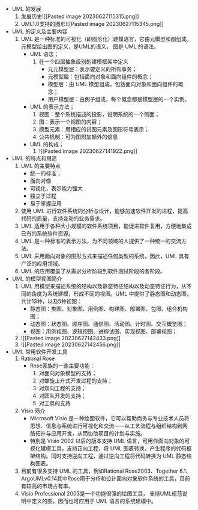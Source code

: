 - UML 的发展
	1. 发展历史![[Pasted image 20230627115315.png]]
	2. UML1.0支持的图形![[Pasted image 20230627115345.png]]
- UML 的定义及主要内容
	1. UML 是一种标准的可视化（即图形化）建模语言，它由元模型和图组成。元模型给出图的定义，是UML的语义， 图是 UML 的语法。
		- UML 语法；
			1. 在一个四层抽象级别的建模框架中定义
				- 元元模型层：表示要定义的所有事务；
				- 元模型层：包括面向对象和面向组件的概念；
				- 模型层：由 UML 模型组成，包括面向对象和面向组件的概念；
				- 用户模型层：由例子组成，每个概念都是模型层的一个实例。
		- UML 的表示方法；
			1. 视图：整个系统描述的投影，说明系统的一个侧面；
			2. 图：表示一个视图的内容；
			3. 模型元素：用相应的试图元素及图形符号表示；
			4. 公共机制：可为图附加额外的信息
		- UML 的构成；
			1. ![[Pasted image 20230627141922.png]]
- UML 的特点和用途
	1. UML 的主要特点
		- 统一的标准；
		- 面向对像
		- 可视化，表示能力强大
		- 独立于过程
		- 易于掌握应用
	2. 使用 UML 进行软件系统的分析与设计，能够加速软件开发的进程，提高代码的质量，支持变动的业务需求。
	3. UML 适用于各种大小规模的软件系统项目，能促进软件复用，方便地集成已有的系统软件资源。
	4. UML 是一种标准的表示方法，为不同领域的人提供了一种统一的交流方法。
	5. UML 采用面向对象的图形方式来描述任何类型的系统，因此，UML 具有广泛的应用领域。
	6. UML 的应用覆盖了从需求分析阶段到软件测试阶段的各阶段。
- UML 的模型视图简介
	1. UML 用模型来描述系统的结构以及静态特征结构以及动态特征行为，从不同的角度为系统建模，形成不同的视图。UML 中提供了静态图和动态图，共计13种，以及5种视图：
		- 静态图：类图、对象图、用例图、构建图、部署图、包图、组合机构图；
		- 动态图：状态图、顺序图、通信图、活动图、计时图、交互概览图；
		- 视图：用例视图、逻辑视图、进程试图、实现视图、部署视图；
	2. ![[Pasted image 20230627142433.png]]
	3. ![[Pasted image 20230627142456.png]]
- UML 常用软件开发工具
	1. Rational Rose
		- Rose家族的一些主要功能：
			1. 对面向对象模型的支持；
			2. 对螺旋上升式开发过程的支持；
			3. 对双向工程的支持；
			4. 对团队开发的支持；
			5. 对工具的支持
	2. Visio 简介
		- Microsoft Visio 是一种绘图软件，它可以帮助商务与专业技术人员将思想、信息与系统进行可视化和交流——从工艺流程与组织结构到网络拓扑与应用开发，从而协助项目的计划与实施。
		- 特别是 Visio 2002 以后的版本支持 UML 语言，可用作面向对象的可视化建模工具，支持正向工程，将 UML 图表转换，产生程序的代码框架结构。同时支持逆向工程，通过逆向工程将代码转换为 UML 静态结构图表。
	1. 目前有很多支持 UML 的工具，例如Rational Rose2003、Together 6.1、ArgoUMLv0.14其中Rose用于分析和设计面向对象软件系统的工具，目前有较高的市场占有率。
	2. Visio Professional 2003是一个功能很强的绘图工具， 支持UML规范说明中定义的图，因而也可应用于 UML 语言的系统建模中。